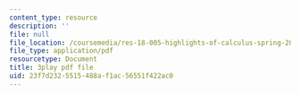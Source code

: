 ```yaml
---
content_type: resource
description: ''
file: null
file_location: /coursemedia/res-18-005-highlights-of-calculus-spring-2010/23f7d2325515488af1ac56551f422ac0_IDo4uPyqQbQ.pdf
file_type: application/pdf
resourcetype: Document
title: 3play pdf file
uid: 23f7d232-5515-488a-f1ac-56551f422ac0
---
```

